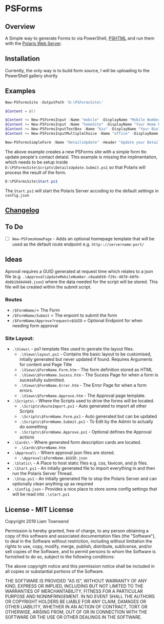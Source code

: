 # PSForms

## Overview

A Simple way to generate Forms to via PowerShell, [PSHTML](1) and run them with the [Polaris Web Server](2).

## Installation

Currently, the only way is to build form source, I will be uploading to the PowerShell gallery shortly

## Examples

``` PowerShell
New-PSFormsSite -OutputPath 'D:\PSFormsSite\'

$Content = @()

$Content += New-PSFormsInput -Name "mobile" -DisplayName "Mobile Number" -InputType "tel" -ToolTip "Please enter your new mobile number."
$Content += New-PSFormsInput -Name "homeSite" -DisplayName "Your Home Page" -InputType "url" -Placeholder "https://github.com/YourUsernameHere/"
$Content += New-PSFormsInputTextBox -Name "bio" -DisplayName "Your Bio" -Rows 4 -Columns 10 -ToolTip "A Short bio to display on our internal staff directory."
$Content += New-PSFormsInputMultipleChoice -Name "office" -DisplayName "Your Main Office Address" -ToolTip "If you work on multiple sites select the one that you spend the most time at." -Options @("34, Some Street, Town, Bedfordshire, LXO1 111", "39, Some Avenue, Leeds, West Yorkshire, LS1 111")

New-PSFormsSimpleForm -Name "DetailsUpdate" -Header "Update your Details" -Description "Use this form to update your details in Outlook and the Staff Directory." -Content $Content -SucessMsg "Your Details have been updated, this may take up to 5 days to roll out to everyone in the organisation." -ErrorMsg "Something went wrong, Please contact the service Desk on 'Some Number' for assitance." -SiteRoot 'D:\PSFormsSite\'
```

The above example creates a new PSForms site with a simple form tto update people's contact detaisl. This example is missing the implmentation, which needs to be setup inside `D:\PSFormsSite\Scripts\DetailsUpdate.Submit.ps1` so that Polaris will process the result of the form.

``` PowerShell
D:\PSFormsSite\Start.ps1
```
The `Start.ps1` will start the Polaris Server accoding to the default settings in `config.json`


## [Changelog](Changelog.md)

## To Do
- [ ] `New-PSFomsHomePage` - Adds an optional homepage template that will be used as the default route endpoint e.g. `http:://servername:port/`


## Ideas
Aproval requires a GUID generated at request time which relates to a json file (e.g. `.\Approval\UpdateMobileNumber.c0aab650-f29c-4870-b0fb-4b0b19d4d449.json`) where the data needed for the script will be stored. This file will be created within the submit script.

### Routes
- `/$FormName/`= The Form
- `/$FormName/Submit` = The enpoint to submit the form
- `/$FormName/Approve?request=$GUID` = Optional Endpoint for when needing form approval

### Site Layout:
- `.\Views\` - ps1 template files used to genrate the layout files.
    - `.\Views\layout.ps1` - Contains the basic layout to be customised, intially generated but never updated if found. Requires Arguments for content and Page Title
    - `.\Views\$FormName.Form.htm` - The form definition stored as HTML
    - `.\Views\$FormName.Sucess.htm` - The Sucess Page for when a form is sucessfully submitted.
    - `.\Views\$FormName.Error.htm` - The Error Page for when a form errors.
    - `.\Views\$FormName.Approve.htm` - The Approval page template.
- `.\Scripts\` - Where the Scripts used to drive the forms will be located.
    - `.\Scripts\RouteImport.ps1` - Auto generated to import all other Scripts
    - `.\Scripts\$FormName.Form.ps1` - Auto generated but can be updated
    - `.\Scripts\$FormName.Submit.ps1` - To Edit by the Admin to actually do something
    - `.\Scripts\$FormName.Approve.ps1` - Optional defines the Approval actions
- `.\Cards\` - Where generated form description cards are located.
    - `.\Cards\$FormName.htm`
- `.\Approval\` - Where approval json files are stored.
    - `.\Approval\$FormName.$GUID.json`
- `.\Static\` - A Place to host static files e.g. css, favicon, and js files.
- `.\Start.ps1` - An intially generated file to import everything in and then run the Polaris Server Thread.
- `.\Stop.ps1` - An intially generated file to stop the Polaris Server and can optionally clean anything up as required
- `.\Config.json` - Provides a nice place to store some config settings that will be read into `.\start.ps1`

## License - MIT License

Copyright 2019 Liam Townsend

Permission is hereby granted, free of charge, to any person obtaining a copy of this software and associated documentation files (the "Software"), to deal in the Software without restriction, including without limitation the rights to use, copy, modify, merge, publish, distribute, sublicense, and/or sell copies of the Software, and to permit persons to whom the Software is furnished to do so, subject to the following conditions:

The above copyright notice and this permission notice shall be included in all copies or substantial portions of the Software.

THE SOFTWARE IS PROVIDED "AS IS", WITHOUT WARRANTY OF ANY KIND, EXPRESS OR IMPLIED, INCLUDING BUT NOT LIMITED TO THE WARRANTIES OF MERCHANTABILITY, FITNESS FOR A PARTICULAR PURPOSE AND NONINFRINGEMENT. IN NO EVENT SHALL THE AUTHORS OR COPYRIGHT HOLDERS BE LIABLE FOR ANY CLAIM, DAMAGES OR OTHER LIABILITY, WHETHER IN AN ACTION OF CONTRACT, TORT OR OTHERWISE, ARISING FROM, OUT OF OR IN CONNECTION WITH THE SOFTWARE OR THE USE OR OTHER DEALINGS IN THE SOFTWARE.

[1]: https://github.com/Stephanevg/PSHTML
[2]: https://github.com/PowerShell/Polaris